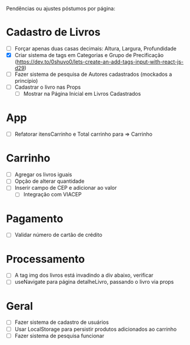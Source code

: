 Pendências ou ajustes póstumos por página:

# Cadastro de Livros
- [ ] Forçar apenas duas casas decimais: Altura, Largura, Profundidade
- [x] Criar sistema de tags em Categorias e Grupo de Precificação (https://dev.to/0shuvo0/lets-create-an-add-tags-input-with-react-js-d29)
- [ ] Fazer sistema de pesquisa de Autores cadastrados (mockados a princípio)
- [ ] Cadastrar o livro nas Props
    - [ ] Mostrar na Página Inicial em Livros Cadastrados 

# App
- [ ] Refatorar itensCarrinho e Total carrinho para => Carrinho

# Carrinho
- [ ] Agregar os livros iguais
- [ ] Opção de alterar quantidade
- [ ] Inserir campo de CEP e adicionar ao valor
    - [ ] Integração com VIACEP

# Pagamento
- [ ] Validar número de cartão de crédito

# Processamento
- [ ] A tag img dos livros está invadindo a div abaixo, verificar
- [ ] useNavigate para página detalheLivro, passando o livro via props

# Geral
- [ ] Fazer sistema de cadastro de usuários
- [ ] Usar LocalStorage para persistir produtos adicionados ao carrinho
- [ ] Fazer sistema de pesquisa funcionar